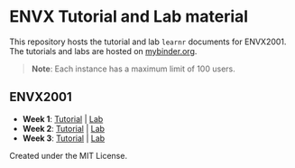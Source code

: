 # ENVX Tutorial and Lab material

This repository hosts the tutorial and lab `learnr` documents for ENVX2001. The
tutorials and labs are hosted on [mybinder.org](https://mybinder.org/).

> **Note**: Each instance has a maximum limit of 100 users.

## ENVX2001

- **Week 1**: <a
    href="https://mybinder.org/v2/gh/januarharianto/learnr-envx/main?urlpath=shiny/envx2001/week01/envx2001_w1_tut/envx2001_w1_tut-learnr.Rmd"
    target="_blank">Tutorial</a> |
  <a
    href="https://mybinder.org/v2/gh/januarharianto/learnr-envx/main?urlpath=shiny/envx2001/week01/envx2001_w1_lab/envx2001_w1_lab-learnr.Rmd"
    target="_blank">Lab</a>
- **Week 2**: <a
    href="https://mybinder.org/v2/gh/januarharianto/learnr-envx/main?urlpath=shiny/envx2001/week02/envx2001_w2_tut/envx2001_w2_tut-learnr.Rmd"
    target="_blank">Tutorial</a> |
  <a
    href="https://mybinder.org/v2/gh/januarharianto/learnr-envx/main?urlpath=shiny/envx2001/week02/envx2001_w2_lab/envx2001_w2_lab-learnr.Rmd"
    target="_blank">Lab</a>
- **Week 3**: <a
    href="https://mybinder.org/v2/gh/januarharianto/learnr-envx/main?urlpath=shiny/envx2001/week03/envx2001_w3_tut/envx2001_w3_tut-learnr.Rmd"
    target="_blank">Tutorial</a> |
  <a
    href="https://mybinder.org/v2/gh/januarharianto/learnr-envx/main?urlpath=shiny/envx2001/week03/envx2001_w3_lab/envx2001_w3_lab-learnr.Rmd"
    target="_blank">Lab</a>

Created under the MIT License.
